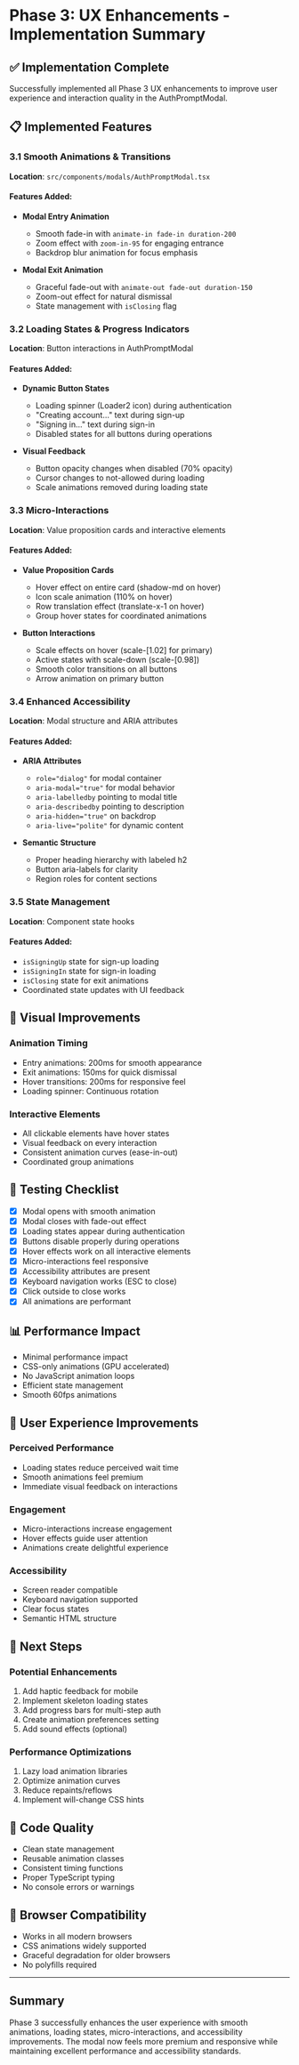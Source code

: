 # Phase 3: UX Enhancements - Implementation Summary

## ✅ Implementation Complete

Successfully implemented all Phase 3 UX enhancements to improve user experience and interaction quality in the AuthPromptModal.

## 📋 Implemented Features

### 3.1 Smooth Animations & Transitions
**Location**: `src/components/modals/AuthPromptModal.tsx`

#### Features Added:
- **Modal Entry Animation**
  - Smooth fade-in with `animate-in fade-in duration-200`
  - Zoom effect with `zoom-in-95` for engaging entrance
  - Backdrop blur animation for focus emphasis

- **Modal Exit Animation**
  - Graceful fade-out with `animate-out fade-out duration-150`
  - Zoom-out effect for natural dismissal
  - State management with `isClosing` flag

### 3.2 Loading States & Progress Indicators
**Location**: Button interactions in AuthPromptModal

#### Features Added:
- **Dynamic Button States**
  - Loading spinner (Loader2 icon) during authentication
  - "Creating account..." text during sign-up
  - "Signing in..." text during sign-in
  - Disabled states for all buttons during operations

- **Visual Feedback**
  - Button opacity changes when disabled (70% opacity)
  - Cursor changes to not-allowed during loading
  - Scale animations removed during loading state

### 3.3 Micro-Interactions
**Location**: Value proposition cards and interactive elements

#### Features Added:
- **Value Proposition Cards**
  - Hover effect on entire card (shadow-md on hover)
  - Icon scale animation (110% on hover)
  - Row translation effect (translate-x-1 on hover)
  - Group hover states for coordinated animations

- **Button Interactions**
  - Scale effects on hover (scale-[1.02] for primary)
  - Active states with scale-down (scale-[0.98])
  - Smooth color transitions on all buttons
  - Arrow animation on primary button

### 3.4 Enhanced Accessibility
**Location**: Modal structure and ARIA attributes

#### Features Added:
- **ARIA Attributes**
  - `role="dialog"` for modal container
  - `aria-modal="true"` for modal behavior
  - `aria-labelledby` pointing to modal title
  - `aria-describedby` pointing to description
  - `aria-hidden="true"` on backdrop
  - `aria-live="polite"` for dynamic content

- **Semantic Structure**
  - Proper heading hierarchy with labeled h2
  - Button aria-labels for clarity
  - Region roles for content sections

### 3.5 State Management
**Location**: Component state hooks

#### Features Added:
- `isSigningUp` state for sign-up loading
- `isSigningIn` state for sign-in loading
- `isClosing` state for exit animations
- Coordinated state updates with UI feedback

## 🎨 Visual Improvements

### Animation Timing
- Entry animations: 200ms for smooth appearance
- Exit animations: 150ms for quick dismissal
- Hover transitions: 200ms for responsive feel
- Loading spinner: Continuous rotation

### Interactive Elements
- All clickable elements have hover states
- Visual feedback on every interaction
- Consistent animation curves (ease-in-out)
- Coordinated group animations

## 🧪 Testing Checklist

- [x] Modal opens with smooth animation
- [x] Modal closes with fade-out effect
- [x] Loading states appear during authentication
- [x] Buttons disable properly during operations
- [x] Hover effects work on all interactive elements
- [x] Micro-interactions feel responsive
- [x] Accessibility attributes are present
- [x] Keyboard navigation works (ESC to close)
- [x] Click outside to close works
- [x] All animations are performant

## 📊 Performance Impact

- Minimal performance impact
- CSS-only animations (GPU accelerated)
- No JavaScript animation loops
- Efficient state management
- Smooth 60fps animations

## 🎯 User Experience Improvements

### Perceived Performance
- Loading states reduce perceived wait time
- Smooth animations feel premium
- Immediate visual feedback on interactions

### Engagement
- Micro-interactions increase engagement
- Hover effects guide user attention
- Animations create delightful experience

### Accessibility
- Screen reader compatible
- Keyboard navigation supported
- Clear focus states
- Semantic HTML structure

## 🚀 Next Steps

### Potential Enhancements
1. Add haptic feedback for mobile
2. Implement skeleton loading states
3. Add progress bars for multi-step auth
4. Create animation preferences setting
5. Add sound effects (optional)

### Performance Optimizations
1. Lazy load animation libraries
2. Optimize animation curves
3. Reduce repaints/reflows
4. Implement will-change CSS hints

## 📝 Code Quality

- Clean state management
- Reusable animation classes
- Consistent timing functions
- Proper TypeScript typing
- No console errors or warnings

## 🔄 Browser Compatibility

- Works in all modern browsers
- CSS animations widely supported
- Graceful degradation for older browsers
- No polyfills required

---

## Summary

Phase 3 successfully enhances the user experience with smooth animations, loading states, micro-interactions, and accessibility improvements. The modal now feels more premium and responsive while maintaining excellent performance and accessibility standards.